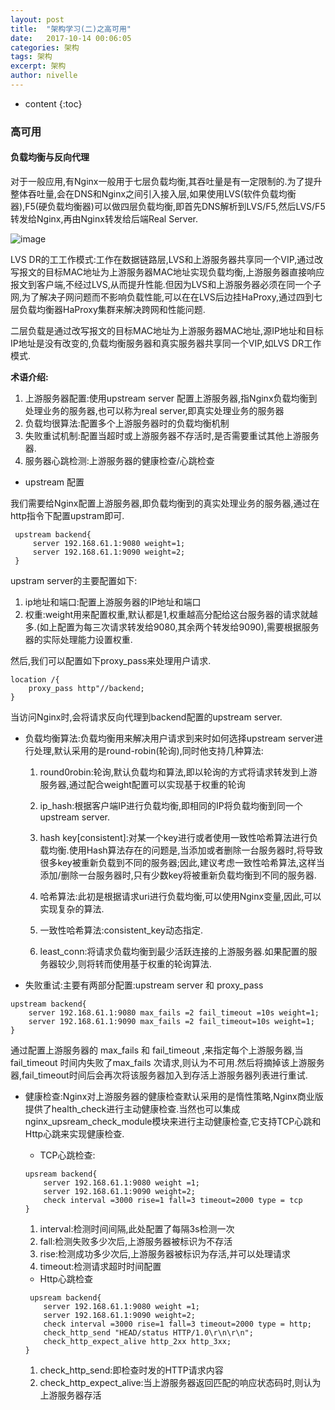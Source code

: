 ```yaml
---
layout: post
title:  "架构学习(二)之高可用"
date:   2017-10-14 00:06:05
categories: 架构
tags: 架构
excerpt: 架构
author: nivelle
---
```


* content
{:toc}



### 高可用

#### 负载均衡与反向代理

对于一般应用,有Nginx一般用于七层负载均衡,其吞吐量是有一定限制的.为了提升整体吞吐量,会在DNS和Nginx之间引入接入层,如果使用LVS(软件负载均衡器),F5(硬负载均衡器)可以做四层负载均衡,即首先DNS解析到LVS/F5,然后LVS/F5转发给Nginx,再由Nginx转发给后端Real Server.

![image](http://7xpuj1.com1.z0.glb.clouddn.com/%E5%9B%9B%E5%B1%82%E8%B4%9F%E8%BD%BD%E5%9D%87%E8%A1%A1.png)


LVS DR的工工作模式:工作在数据链路层,LVS和上游服务器共享同一个VIP,通过改写报文的目标MAC地址为上游服务器MAC地址实现负载均衡,上游服务器直接响应报文到客户端,不经过LVS,从而提升性能.但因为LVS和上游服务器必须在同一个子网,为了解决子网问题而不影响负载性能,可以在在LVS后边挂HaProxy,通过四到七层负载均衡器HaProxy集群来解决跨网和性能问题.

二层负载是通过改写报文的目标MAC地址为上游服务器MAC地址,源IP地址和目标IP地址是没有改变的,负载均衡服务器和真实服务器共享同一个VIP,如LVS DR工作模式.


**术语介绍:**

1. 上游服务器配置:使用upstream server 配置上游服务器,指Nginx负载均衡到处理业务的服务器,也可以称为real server,即真实处理业务的服务器
2. 负载均很算法:配置多个上游服务器时的负载均衡机制
3. 失败重试机制:配置当超时或上游服务器不存活时,是否需要重试其他上游服务器.
4. 服务器心跳检测:上游服务器的健康检查/心跳检查

- upstream 配置

我们需要给Nginx配置上游服务器,即负载均衡到的真实处理业务的服务器,通过在http指令下配置upstram即可.

```
 upstream backend{
     server 192.168.61.1:9080 weight=1;
     server 192.168.61.1:9090 weight=2;
 }
```
upstram server的主要配置如下:

1. ip地址和端口:配置上游服务器的IP地址和端口
2. 权重:weight用来配置权重,默认都是1,权重越高分配给这台服务器的请求就越多.(如上配置为每三次请求转发给9080,其余两个转发给9090),需要根据服务器的实际处理能力设置权重.

然后,我们可以配置如下proxy_pass来处理用户请求.

```
location /{
    proxy_pass http"//backend;
}

```
当访问Nginx时,会将请求反向代理到backend配置的upstream server.

- 负载均衡算法:负载均衡用来解决用户请求到来时如何选择upstream server进行处理,默认采用的是round-robin(轮询),同时他支持几种算法:
  
  1. round0robin:轮询,默认负载均和算法,即以轮询的方式将请求转发到上游服务器,通过配合weight配置可以实现基于权重的轮询
  2. ip_hash:根据客户端IP进行负载均衡,即相同的IP将负载均衡到同一个upstream server.
  
  3. hash key[consistent]:对某一个key进行或者使用一致性哈希算法进行负载均衡.使用Hash算法存在的问题是,当添加或者删除一台服务器时,将导致很多key被重新负载到不同的服务器;因此,建议考虑一致性哈希算法,这样当添加/删除一台服务器时,只有少数key将被重新负载均衡到不同的服务器.
  4. 哈希算法:此初是根据请求uri进行负载均衡,可以使用Nginx变量,因此,可以实现复杂的算法.
  5. 一致性哈希算法:consistent_key动态指定.
  6. least_conn:将请求负载均衡到最少活跃连接的上游服务器.如果配置的服务器较少,则将转而使用基于权重的轮询算法.


- 失败重试:主要有两部分配置:upstream server 和 proxy_pass

```
upstream backend{
    server 192.168.61.1:9080 max_fails =2 fail_timeout =10s weight=1;
    server 192.168.61.1:9090 max_fails =2 fail_timeout=10s weight=1;
}

```

通过配置上游服务器的 max_fails 和 fail_timeout ,来指定每个上游服务器,当fail_timeout 时间内失败了max_fails 次请求,则认为不可用.然后将摘掉该上游服务器,fail_timeout时间后会再次将该服务器加入到存活上游服务器列表进行重试.

- 健康检查:Nginx对上游服务器的健康检查默认采用的是惰性策略,Nginx商业版提供了health_check进行主动健康检查.当然也可以集成nginx_upsream_check_module模块来进行主动健康检查,它支持TCP心跳和Http心跳来实现健康检查.
  
  - TCP心跳检查:
  ```
  upsream backend{
      server 192.168.61.1:9080 weight =1;
      server 192.168.61.1:9090 weight=2;
      check interval =3000 rise=1 fall=3 timeout=2000 type = tcp
  }
  
  ```
  1. interval:检测时间间隔,此处配置了每隔3s检测一次
  2. fall:检测失败多少次后,上游服务器被标识为不存活
  3. rise:检测成功多少次后,上游服务器被标识为存活,并可以处理请求
  4. timeout:检测请求超时时间配置

  - Http心跳检查
  ```
   upsream backend{
      server 192.168.61.1:9080 weight =1;
      server 192.168.61.1:9090 weight=2;
      check interval =3000 rise=1 fall=3 timeout=2000 type = http;
      check_http_send "HEAD/status HTTP/1.0\r\n\r\n";
      check_http_expect_alive http_2xx http_3xx;
  }
  
  ```
  1. check_http_send:即检查时发的HTTP请求内容
  2. check_http_expect_alive:当上游服务器返回匹配的响应状态码时,则认为上游服务器存活


